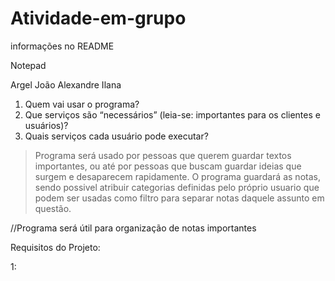 # Atividade-em-grupo
informações no README

Notepad

Argel
João
Alexandre
Ilana

 1. Quem vai usar o programa?
 2. Que serviços são “necessários” (leia-se: importantes para os clientes e usuários)?
 3. Quais serviços cada usuário pode executar?

  >Programa será usado por pessoas que querem guardar textos importantes, ou até por pessoas que buscam guardar ideias que surgem e desaparecem rapidamente. O programa     guardará as notas, sendo possivel atribuir categorias definidas pelo próprio usuario que podem ser usadas como filtro para separar notas daquele assunto em questão.
   
   //Programa será útil para organização de notas importantes

Requisitos do Projeto:

1: 
